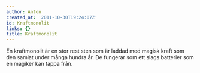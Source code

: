 ```yaml
---
author: Anton
created_at: '2011-10-30T19:24:07Z'
id: Kraftmonolit
links: {}
title: Kraftmonolit
---
```


En kraftmonolit är en stor rest sten som är laddad med magisk kraft som den samlat under många
hundra år. De fungerar som ett slags batterier som en magiker kan tappa från.
